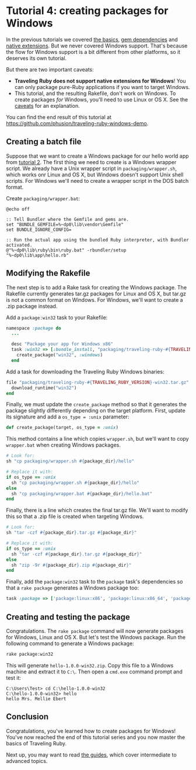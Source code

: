 # Tutorial 4: creating packages for Windows

In the previous tutorials we covered [the basics](TUTORIAL-1.md), [gem dependencies](TUTORIAL-2.md) and [native extensions](TUTORIAL-3.md). But we never covered Windows support. That's because the flow for Windows support is a bit different from other platforms, so it deserves its own tutorial.

But there are two important caveats:

 * **Traveling Ruby does not support native extensions for Windows**! You can only package pure-Ruby applications if you want to target Windows.
 * This tutorial, and the resulting Rakefile, don't work on Windows. To create packages *for* Windows, you'll need to use Linux or OS X. See the [caveats](README.md#caveats) for an explanation.

You can find the end result of this tutorial at https://github.com/phusion/traveling-ruby-windows-demo.

## Creating a batch file

Suppose that we want to create a Windows package for our hello world app from [tutorial 2](TUTORIAL-2.md). The first thing we need to create is a Windows wrapper script. We already have a Unix wrapper script in `packaging/wrapper.sh`, which works onr Linux and OS X, but Windows doesn't support Unix shell scripts. For Windows we'll need to create a wrapper script in the DOS batch format.

Create `packaging/wrapper.bat`:

```Batch
@echo off

:: Tell Bundler where the Gemfile and gems are.
set "BUNDLE_GEMFILE=%~dp0\lib\vendor\Gemfile"
set BUNDLE_IGNORE_CONFIG=

:: Run the actual app using the bundled Ruby interpreter, with Bundler activated.
@"%~dp0\lib\ruby\bin\ruby.bat" -rbundler/setup "%~dp0\lib\app\hello.rb"
```

## Modifying the Rakefile

The next step is to add a Rake task for creating the Windows package. The Rakefile currently generates tar.gz packages for Linux and OS X, but tar.gz is not a common format on Windows. For Windows, we'll want to create a .zip package instead.

Add a `package:win32` task to your Rakefile:

```Ruby
namespace :package do
  ...

  desc "Package your app for Windows x86"
  task :win32 => [:bundle_install, "packaging/traveling-ruby-#{TRAVELING_RUBY_VERSION}-win32.tar.gz"] do
    create_package("win32", :windows)
  end
```

Add a task for downloading the Traveling Ruby Windows binaries:

```Ruby
file "packaging/traveling-ruby-#{TRAVELING_RUBY_VERSION}-win32.tar.gz" do
  download_runtime("win32")
end
```

Finally, we must update the `create_package` method so that it generates the package slightly differently depending on the target platform. First, update its signature and add a `os_type = :unix` parameter:

```Ruby
def create_package(target, os_type = :unix)
```

This method contains a line which copies `wrapper.sh`, but we'll want to copy `wrapper.bat` when creating Windows packages. 

```Ruby
# Look for:
sh "cp packaging/wrapper.sh #{package_dir}/hello"

# Replace it with:
if os_type == :unix
  sh "cp packaging/wrapper.sh #{package_dir}/hello"
else
  sh "cp packaging/wrapper.bat #{package_dir}/hello.bat"
end
```

Finally, there is a line which creates the final tar.gz file. We'll want to modify this so that a .zip file is created when targeting Windows.

```Ruby
# Look for:
sh "tar -czf #{package_dir}.tar.gz #{package_dir}"

# Replace it with:
if os_type == :unix
  sh "tar -czf #{package_dir}.tar.gz #{package_dir}"
else
  sh "zip -9r #{package_dir}.zip #{package_dir}"
end
```

Finally, add the `package:win32` task to the `package` task's dependencies so that a `rake package` generates a Windows package too:

```Ruby
task :package => ['package:linux:x86', 'package:linux:x86_64', 'package:osx', 'package:win32']
```

## Creating and testing the package

Congratulations. The `rake package` command will now generate packages for Windows, Linux and OS X. But let's test the Windows package. Run the following command to generate a Windows package:

```Bash
rake package:win32
```

This will generate `hello-1.0.0-win32.zip`. Copy this file to a Windows machine and extract it to `C:\`. Then open a `cmd.exe` command prompt and test it:

```
C:\Users\Test> cd C:\hello-1.0.0-win32
C:\hello-1.0.0-win32> hello
hello Mrs. Mellie Ebert
```

## Conclusion

Congratulations, you've learned how to create packages for Windows! You've now reached the end of this tutorial series and you now master the basics of Traveling Ruby.

Next up, you may want to read [the guides](README.md#getting-started), which cover intermediate to advanced topics.

